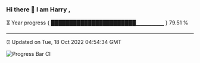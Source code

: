 ### Hi there 👋 I am Harry , 

⏳ Year progress { ███████████████████████▁▁▁▁▁▁▁ } 79.51 %

---

⏰ Updated on Tue, 18 Oct 2022 04:54:34 GMT

![Progress Bar CI](https://github.com/duykhang68/duykhang68/workflows/Progress%20Bar%20CI/badge.svg)
